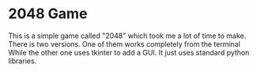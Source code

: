 # 2048 Game

This is a simple game called "2048" which took me a lot of time to make.
There is two versions. One of them works completely from the terminal
While the other one uses tkinter to add a GUI.
It just uses standard python libraries.
